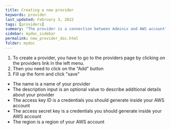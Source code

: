 ```yaml
---
title: Creating a new provider
keywords: provider
last_updated: February 3, 2022
tags: [providers]
summary: "The provider is a connection between Adminix and AWS account"
sidebar: mydoc_sidebar
permalink: new_provider_doc.html
folder: mydoc
---
```


1. To create a provider, you have to go to the providers page by clicking on the providers link in the left menu.
2. Then you need to click on the "Add" button
2. Fill up the form and click "save"
  - The name is a name of your provider
  - The description input is an optional value to describe additional details about your provider
  - The access key ID is a credentials you should generate inside your AWS account
  - The access secret key is a credentials you should generate inside your AWS account
  - The region is a region of your AWS account
